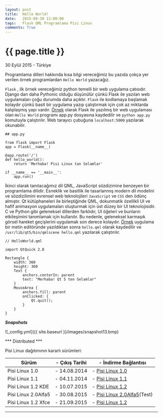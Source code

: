 ```yaml
---
layout: post
title:  Hello World!
date:   2015-09-30 12:00:00
tags:   Flask QML Programlama Pisi Linux
comments: True
---
```


{{ page.title }}
================

<p class="meta">30 Eylül 2015 - Türkiye</p>

Programlama dilleri hakkında kısa bilgi vereceğimiz bu yazıda çokça yer verilen örnek programlardan ```Hello World``` yazacağız.

```Flask``` , ilk örnek vereceğimiz python temelli bir web uygulama çatısıdır. 
Django dan daha Pythonic olduğu düşünülür çünkü Flask ile yazılan web uygulamaları çoğu durumda daha açıktır. ```Flask``` ile kodlamaya başlamak kolaydır çünkü basit bir uygulama yazıp çalıştırmak için çok az miktarda kalıplaşmış yapı vardır. [Örnek](http://www.fullstackpython.com/flask.html) olarak Flask ile yazılmış bir web uygulaması olan ```Hello World``` programı app.py dosyasına kaydedilir ve ```python app.py``` komutuyla çalıştırılır. Web tarayıcı çubuğuna ```localhost:5000``` yazılarak okunabilir.

```
## app.py

from flask import Flask
app = Flask(__name__)

@app.route('/')
def hello_world():
    return 'Merhaba! Pisi Linux tan Selamlar'

if __name__ == '__main__':
    app.run()
```

İkinci olarak tanıtacağımız dil QML, JavaScript sözdizimine benzeyen bir programlama dilidir. Esneklik ve basitlik ile tasarlanmış modern dil modelini ve sözdizilimini evrensel web teknolojileri ```JavaScript``` ve ```CSS``` den ödünç almıştır. Qt kütüphaneleri ile birleştiğinde QML, dokunmatik özellikli UI ve hafif animasyon uygulamaları oluşturmak için üst düzey bir UI teknolojisidir. C ve Python gibi geleneksel dillerden farklıdır, UI öğeleri ve bunların etkileşimini tanımlamak için kullanılır. Bu nedenle, geleneksel karmaşık görsel hareket geçişlerini uygulamak son derece kolaydır. [Örnek](https://qmlbook.github.io/) uygulama bir metin editöründe yazıldıktan sonra ```hello.qml``` olarak kaydedilir ve ```/usr/lib/qt5/bin/qmlscene hello.qml``` yazılarak çalıştırılır.

```
// HelloWorld.qml
​
import QtQuick 2.0
​
Rectangle {
    width: 360
    height: 360
    Text {
        anchors.centerIn: parent
        text: "Merhaba! Qt 5 ten Selamlar"
    }
    MouseArea {
        anchors.fill: parent
        onClicked: {
            Qt.quit();
        }
    }
}
```

***Snapshots***

![_config.yml]({{ site.baseurl }}/images/snapshot13.bmp)

*** Distributed ***

Pisi Linux dağıtımının kararlı sürümleri:

| Sürüm                  |- Çıkış Tarihi |- İndirme Bağlantısı |
|------------------------|---------------|---------------------|
| Pisi Linux 1.0         |- 14.08.2014   |- [Pisi Linux 1.0](https://sourceforge.net/projects/pisilinux/files/1.0/)|
| Pisi Linux 1.1         |- 04.11.2014   |- [Pisi Linux 1.1](https://sourceforge.net/projects/pisilinux/files/1.1/)|
| Pisi Linux 1.2 KDE     |- 10.07.2015   |- [Pisi Linux 1.2](https://sourceforge.net/projects/pisilinux/files/1.2/)|
| Pisi Linux 2.0Alfa5    |- 30.08.2015   |- [Pisi Linux 2.0Alfa5](https://openload.co/f/vuimrNgPjSE/Pisi-Linux-2.0-Alfa5-KDE5-KaraKedi-x86_64.iso)(Test)
| Pisi Linux 1.2 Xfce    |- 21.09.2015   |- [Pisi Linux 1.2](https://openload.co/f/R6JeYpGW3BM/Pisi-Linux-1.2-XFCE-x86_64.iso)|


---
